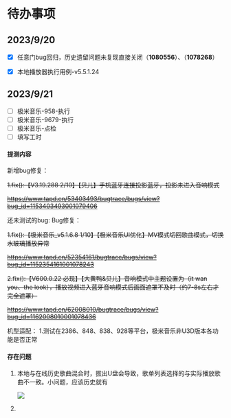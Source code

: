 # 待办事项

## 2023/9/20

- [x] 任意门bug回归，历史遗留问题未复现直接关闭（**1080556**）、（**1078268**）

- [x] 本地播放器执行用例-v5.5.1.24

  

## 2023/9/21

- [ ] 极米音乐-958-执行
- [ ] 极米音乐-9679-执行
- [ ] 极米音乐-点检
- [ ] 填写工时

#### 提测内容

新增bug修复：

 ~~1.fix():【V3.19.288 2/10】【贝儿】手机蓝牙连接投影蓝牙，投影未进入音响模式~~ 

~~https://www.tapd.cn/53403493/bugtrace/bugs/view?bug_id=1153403493001079406~~

还未测试的bug: Bug修复： 

~~1.fix():【极米音乐_v5.1.6.8 1/10】【极米音乐UI优化】MV模式切回歌曲模式，切换水玻璃播放异常~~ 

~~https://www.tapd.cn/52354161/bugtrace/bugs/view?bug_id=1152354161001078243~~

~~2.fix():【V600.0.22 必现】【大黄鸭&贝儿】音响模式中主题设置为（it wan you、the look），播放视频进入蓝牙音响模式后画面遮罩不及时（约7-8s左右才完全遮罩）~~ 

~~https://www.tapd.cn/62008010/bugtrace/bugs/view?bug_id=1162008010001078436~~

机型适配： 1.测试在2386、848、838、928等平台，极米音乐非U3D版本各功能是否正常

#### 存在问题

1. 本地与在线历史歌曲混合时，拔出U盘会导致，歌单列表选择的与实际播放歌曲不一致。小问题，应该历史就有

   ![](https://store.heytapimage.com/cdo-portal/feedback/202309/21/902f1f07d2d79c7ea081a13c4ad5248f.png)

2. 